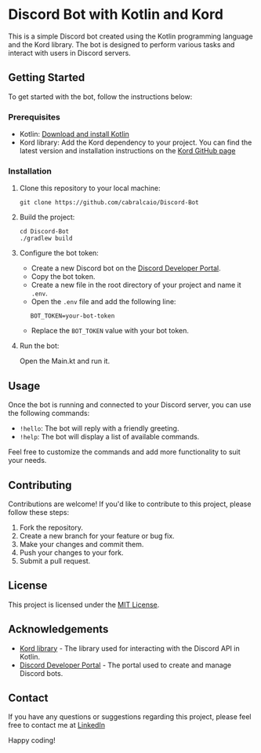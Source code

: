 # Discord Bot with Kotlin and Kord

This is a simple Discord bot created using the Kotlin programming language and the Kord library. The bot is designed to perform various tasks and interact with users in Discord servers.

## Getting Started

To get started with the bot, follow the instructions below:

### Prerequisites

- Kotlin: [Download and install Kotlin](https://kotlinlang.org/docs/tutorials/command-line.html)
- Kord library: Add the Kord dependency to your project. You can find the latest version and installation instructions on the [Kord GitHub page](https://github.com/kordlib/kord)

### Installation

1. Clone this repository to your local machine:

   ```shell
   git clone https://github.com/cabralcaio/Discord-Bot
   ```

2. Build the project:

   ```shell
   cd Discord-Bot
   ./gradlew build
   ```

3. Configure the bot token:

    - Create a new Discord bot on the [Discord Developer Portal](https://discord.com/developers/applications).
    - Copy the bot token.
    - Create a new file in the root directory of your project and name it `.env`.
    - Open the `.env` file and add the following line:
    ```
       BOT_TOKEN=your-bot-token
    ```
    - Replace the `BOT_TOKEN` value with your bot token.

4. Run the bot:

   Open the Main.kt and run it.

## Usage

Once the bot is running and connected to your Discord server, you can use the following commands:

- `!hello`: The bot will reply with a friendly greeting.
- `!help`: The bot will display a list of available commands.

Feel free to customize the commands and add more functionality to suit your needs.

## Contributing

Contributions are welcome! If you'd like to contribute to this project, please follow these steps:

1. Fork the repository.
2. Create a new branch for your feature or bug fix.
3. Make your changes and commit them.
4. Push your changes to your fork.
5. Submit a pull request.

## License

This project is licensed under the [MIT License](LICENSE).

## Acknowledgements

- [Kord library](https://github.com/kordlib/kord) - The library used for interacting with the Discord API in Kotlin.
- [Discord Developer Portal](https://discord.com/developers/applications) - The portal used to create and manage Discord bots.

## Contact

If you have any questions or suggestions regarding this project, please feel free to contact me at [LinkedIn](https://www.linkedin.com/in/cabralcaio/)

Happy coding!